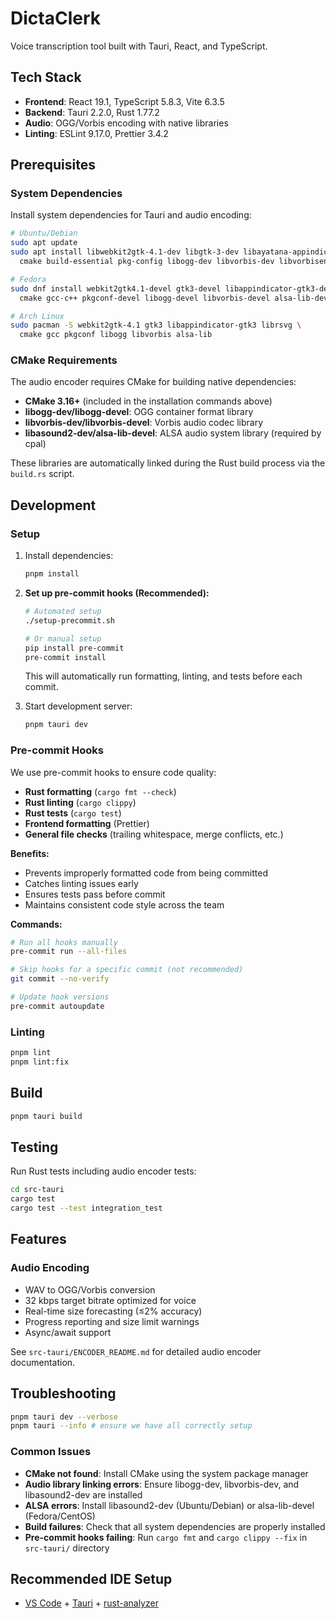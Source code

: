 # DictaClerk

Voice transcription tool built with Tauri, React, and TypeScript.

## Tech Stack

- **Frontend**: React 19.1, TypeScript 5.8.3, Vite 6.3.5
- **Backend**: Tauri 2.2.0, Rust 1.77.2
- **Audio**: OGG/Vorbis encoding with native libraries
- **Linting**: ESLint 9.17.0, Prettier 3.4.2

## Prerequisites

### System Dependencies

Install system dependencies for Tauri and audio encoding:

```bash
# Ubuntu/Debian
sudo apt update
sudo apt install libwebkit2gtk-4.1-dev libgtk-3-dev libayatana-appindicator3-dev librsvg2-dev \
  cmake build-essential pkg-config libogg-dev libvorbis-dev libvorbisenc-dev libasound2-dev

# Fedora
sudo dnf install webkit2gtk4.1-devel gtk3-devel libappindicator-gtk3-devel librsvg2-devel \
  cmake gcc-c++ pkgconf-devel libogg-devel libvorbis-devel alsa-lib-devel

# Arch Linux
sudo pacman -S webkit2gtk-4.1 gtk3 libappindicator-gtk3 librsvg \
  cmake gcc pkgconf libogg libvorbis alsa-lib
```

### CMake Requirements

The audio encoder requires CMake for building native dependencies:

- **CMake 3.16+** (included in the installation commands above)
- **libogg-dev/libogg-devel**: OGG container format library
- **libvorbis-dev/libvorbis-devel**: Vorbis audio codec library
- **libasound2-dev/alsa-lib-devel**: ALSA audio system library (required by cpal)

These libraries are automatically linked during the Rust build process via the `build.rs` script.

## Development

### Setup

1. Install dependencies:

   ```bash
   pnpm install
   ```

2. **Set up pre-commit hooks (Recommended):**

   ```bash
   # Automated setup
   ./setup-precommit.sh

   # Or manual setup
   pip install pre-commit
   pre-commit install
   ```

   This will automatically run formatting, linting, and tests before each commit.

3. Start development server:

   ```bash
   pnpm tauri dev
   ```

### Pre-commit Hooks

We use pre-commit hooks to ensure code quality:

- **Rust formatting** (`cargo fmt --check`)
- **Rust linting** (`cargo clippy`)
- **Rust tests** (`cargo test`)
- **Frontend formatting** (Prettier)
- **General file checks** (trailing whitespace, merge conflicts, etc.)

**Benefits:**

- Prevents improperly formatted code from being committed
- Catches linting issues early
- Ensures tests pass before commit
- Maintains consistent code style across the team

**Commands:**

```bash
# Run all hooks manually
pre-commit run --all-files

# Skip hooks for a specific commit (not recommended)
git commit --no-verify

# Update hook versions
pre-commit autoupdate
```

### Linting

```bash
pnpm lint
pnpm lint:fix
```

## Build

```bash
pnpm tauri build
```

## Testing

Run Rust tests including audio encoder tests:

```bash
cd src-tauri
cargo test
cargo test --test integration_test
```

## Features

### Audio Encoding

- WAV to OGG/Vorbis conversion
- 32 kbps target bitrate optimized for voice
- Real-time size forecasting (≤2% accuracy)
- Progress reporting and size limit warnings
- Async/await support

See `src-tauri/ENCODER_README.md` for detailed audio encoder documentation.

## Troubleshooting

```bash
pnpm tauri dev --verbose
pnpm tauri --info # ensure we have all correctly setup
```

### Common Issues

- **CMake not found**: Install CMake using the system package manager
- **Audio library linking errors**: Ensure libogg-dev, libvorbis-dev, and libasound2-dev are installed
- **ALSA errors**: Install libasound2-dev (Ubuntu/Debian) or alsa-lib-devel (Fedora/CentOS)
- **Build failures**: Check that all system dependencies are properly installed
- **Pre-commit hooks failing**: Run `cargo fmt` and `cargo clippy --fix` in `src-tauri/` directory

## Recommended IDE Setup

- [VS Code](https://code.visualstudio.com/) + [Tauri](https://marketplace.visualstudio.com/items?itemName=tauri-apps.tauri-vscode) + [rust-analyzer](https://marketplace.visualstudio.com/items?itemName=rust-lang.rust-analyzer)
